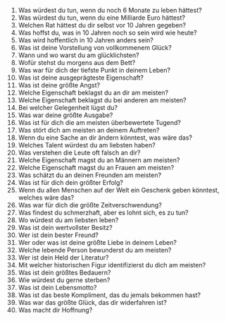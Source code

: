 1. Was würdest du tun, wenn du noch 6 Monate zu leben hättest?
2. Was würdest du tun, wenn du eine Milliarde Euro hättest?
3. Welchen Rat hättest du dir selbst vor 10 Jahren gegeben?
4. Was hoffst du, was in 10 Jahren noch so sein wird wie heute?
5. Was wird hoffentlich in 10 Jahren anders sein?
6. Was ist deine Vorstellung von vollkommenem Glück?
7. Wann und wo warst du am glücklichsten?
8. Wofür stehst du morgens aus dem Bett?
9. Was war für dich der tiefste Punkt in deinem Leben?
10. Was ist deine ausgeprägteste Eigenschaft?
11. Was ist deine größte Angst?
12. Welche Eigenschaft beklagst du an dir am meisten?
13. Welche Eigenschaft beklagst du bei anderen am meisten?
14. Bei welcher Gelegenheit lügst du?
15. Was war deine größte Ausgabe?
16. Was ist für dich die am meisten überbewertete Tugend?
17. Was stört dich am meisten an deinem Auftreten?
18. Wenn du eine Sache an dir ändern könntest, was wäre das?
19. Welches Talent würdest du am liebsten haben?
20. Was verstehen die Leute oft falsch an dir?
21. Welche Eigenschaft magst du an Männern am meisten?
22. Welche Eigenschaft magst du an Frauen am meisten?
23. Was schätzt du an deinen Freunden am meisten?
24. Was ist für dich dein größter Erfolg?
25. Wenn du allen Menschen auf der Welt ein Geschenk geben könntest, welches wäre das?
26. Was war für dich die größte Zeitverschwendung?
27. Was findest du schmerzhaft, aber es lohnt sich, es zu tun?
28. Wo würdest du am liebsten leben?
29. Was ist dein wertvollster Besitz?
30. Wer ist dein bester Freund?
31. Wer oder was ist deine größte Liebe in deinem Leben?
32. Welche lebende Person bewunderst du am meisten?
33. Wer ist dein Held der Literatur?
34. Mit welcher historischen Figur identifizierst du dich am meisten?
35. Was ist dein größtes Bedauern?
36. Wie würdest du gerne sterben?
37. Was ist dein Lebensmotto?
38. Was ist das beste Kompliment, das du jemals bekommen hast?
39. Was war das größte Glück, das dir widerfahren ist?
40. Was macht dir Hoffnung?
